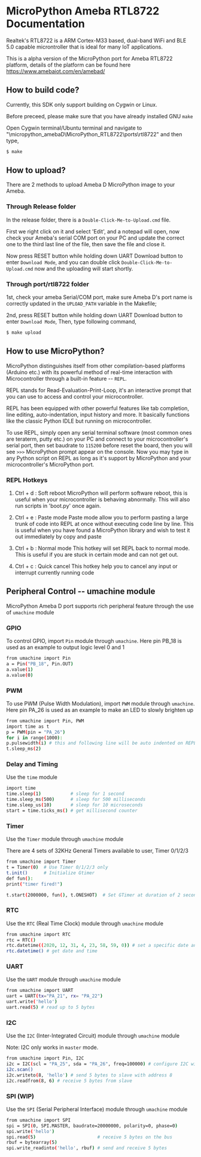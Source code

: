 # MicroPython Ameba RTL8722 Documentation
Realtek's RTL8722 is a ARM Cortex-M33 based, dual-band WiFi and BLE 5.0 capable microntroller that is ideal for many IoT applications.

This is a alpha version of the MicroPython port for Ameba RTL8722 platform, details of the platform can be found here  https://www.amebaiot.com/en/amebad/


## How to build code?
Currently, this SDK only support building on Cygwin or Linux.

Before preceed, please make sure that you have already installed GNU ```make```

Open Cygwin terminal/Ubuntu terminal and navigate to "\micropython_amebaD\MicroPython_RTL8722\ports\rtl8722" and then type,

```bash
$ make
```


## How to upload?
There are 2 methods to upload Ameba D MicroPython image to your Ameba.

### Through Release folder
In the release folder, there is a ```Double-Click-Me-to-Upload.cmd``` file. 

First we right click on it and select 'Edit', and a notepad will open, now check your Ameba's serial COM port on your PC and update the correct one to the third last line of the file, then save the file and close it.

Now press RESET button while holding down UART Download button to enter ```Download Mode```, and you can double click ```Double-Click-Me-to-Upload.cmd``` now and the uploading will start shortly.

### Through port/rtl8722 folder
1st, check your ameba Serial/COM port, make sure Ameba D's port name is correctly updated in the ```UPLOAD_PATH``` variable in the Makefile;

2nd, press RESET button while holding down UART Download button to enter ```Download Mode```,
Then, type following command,

```bash
$ make upload
```


## How to use MicroPython?
MicroPython distinguishes itself from other compilation-based platforms (Arduino etc.) with its powerful method of real-time interaction with Microcontroller through a built-in feature --  ```REPL```. 

REPL stands for Read-Evaluation-Print-Loop, it's an interactive prompt that you can use to access and control your microcontroller.

REPL has been equipped with other powerful features like tab completion, line editing, auto-indentation, input history and more. It basically functions like the classic Python IDLE but running on microcontroller.

To use REPL, simply open any serial terminal software (most common ones are teraterm, putty etc.) on your PC and connect to your microcontroller's serial port, then set baudrate to ```115200``` before reset the board, then you will see ```>>>``` MicroPython prompt appear on the console. Now you may type in any Python script on REPL as long as it's support by MicroPython and your microcontroller's MicroPython port.

### REPL Hotkeys
1. Ctrl + d : Soft reboot
	MicroPython will perform software reboot, this is useful when your microcontroller is behaving abnormally. This will also run scripts in 'boot.py' once again.

2. Ctrl + e : Paste mode
	Paste mode allow you to perform pasting a large trunk of code into REPL at once without executing code line by line. This is useful when you have found a MicroPython library and wish to test it out immediately by copy and paste

3. Ctrl + b : Normal mode
	This hotkey will set REPL back to normal mode. This is useful if you are stuck in certain mode and can not get out.

4. Ctrl + c : Quick cancel
	This hotkey help you to cancel any input or interrupt currently running code


## Peripheral Control -- umachine module
MicroPython Ameba D port supports rich peripheral feature through the use of ```umachine``` module

### GPIO
To control GPIO, import ```Pin``` module through ```umachine```. Here pin PB_18 is used as an example to output logic level 0 and 1

```bash
from umachine import Pin
a = Pin("PB_18", Pin.OUT)
a.value(1)
a.value(0)
```


### PWM
To use PWM (Pulse Width Modulation), import ```PWM``` module through ```umachine```. Here pin PA_26 is used as an example to make an LED to slowly brighten up

```bash
from umachine import Pin, PWM
import time as t
p = PWM(pin = "PA_26")
for i in range(1000):
p.pulsewidth(i) # this and following line will be auto indented on REPL
t.sleep_ms(2)
```


### Delay and Timing
Use the ```time``` module

```bash
import time
time.sleep(1)           # sleep for 1 second
time.sleep_ms(500)      # sleep for 500 milliseconds
time.sleep_us(10)       # sleep for 10 microseconds
start = time.ticks_ms() # get millisecond counter
```


### Timer
Use the ```Timer``` module through ```umachine``` module

There are 4 sets of 32KHz General Timers available to user, Timer 0/1/2/3

```bash
from umachine import Timer
t = Timer(0)  # Use Timer 0/1/2/3 only
t.init()      # Initialize Gtimer
def fun():
print("timer fired!")

t.start(2000000, fun(), t.ONESHOT)  # Set GTimer at duration of 2 seconds, with a lambda callback function and fired periodically
```


### RTC
Use the ```RTC``` (Real Time Clock) module through ```umachine``` module

```bash
from umachine import RTC
rtc = RTC()
rtc.datetime((2020, 12, 31, 4, 23, 58, 59, 0)) # set a specific date and time (year, month, day, weekday(0 for Monday), hour, minute, second, total seconds)
rtc.datetime() # get date and time
```


### UART
Use the ```UART``` module through ```umachine``` module

```bash
from umachine import UART
uart = UART(tx="PA_21", rx= "PA_22")
uart.write('hello')
uart.read(5) # read up to 5 bytes
```


### I2C
Use the ```I2C``` (Inter-Integrated Circuit) module through ```umachine``` module

Note: I2C only works in ```master``` mode.

```bash
from umachine import Pin, I2C
i2c = I2C(scl = "PA_25", sda = "PA_26", freq=100000) # configure I2C with pins and freq. of 100KHz
i2c.scan()
i2c.writeto(8, 'hello') # send 5 bytes to slave with address 8
i2c.readfrom(8, 6) # receive 5 bytes from slave
```


### SPI (WIP)
Use the ```SPI``` (Serial Peripheral Interface) module through ```umachine``` module
```bash
from umachine import SPI
spi = SPI(0, SPI.MASTER, baudrate=20000000, polarity=0, phase=0)
spi.write('hello')
spi.read(5)                       # receive 5 bytes on the bus
rbuf = bytearray(5)
spi.write_readinto('hello', rbuf) # send and receive 5 bytes
```
